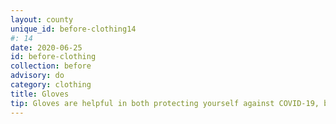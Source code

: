 ```yaml
---
layout: county 
unique_id: before-clothing14
#: 14
date: 2020-06-25
id: before-clothing
collection: before
advisory: do
category: clothing
title: Gloves
tip: Gloves are helpful in both protecting yourself against COVID-19, but they can also be helpful in making sure fingerprints aren't tracked. Heat resistant gloves can also be useful for picking up tear gas canisters and throwing them back.
---
```

